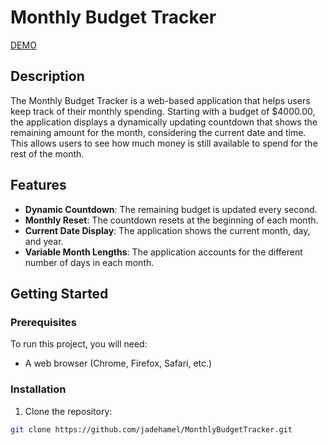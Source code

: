 # Monthly Budget Tracker

[DEMO](https://jadehamel.fr/countdown)

## Description

The Monthly Budget Tracker is a web-based application that helps users keep track of their monthly spending. Starting with a budget of $4000.00, the application displays a dynamically updating countdown that shows the remaining amount for the month, considering the current date and time. This allows users to see how much money is still available to spend for the rest of the month.

## Features

- **Dynamic Countdown**: The remaining budget is updated every second.
- **Monthly Reset**: The countdown resets at the beginning of each month.
- **Current Date Display**: The application shows the current month, day, and year.
- **Variable Month Lengths**: The application accounts for the different number of days in each month.

## Getting Started

### Prerequisites

To run this project, you will need:

- A web browser (Chrome, Firefox, Safari, etc.)

### Installation

1. Clone the repository:

```bash
git clone https://github.com/jadehamel/MonthlyBudgetTracker.git
